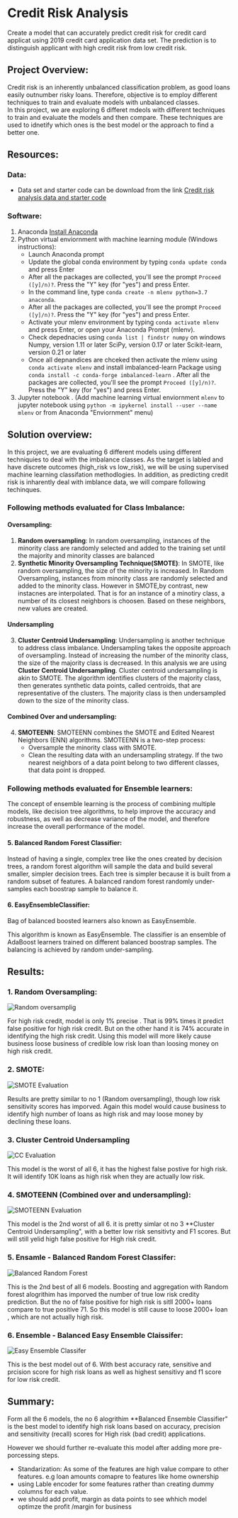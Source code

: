 # Credit Risk Analysis

Create a model that can accurately predict credit risk for credit card applicat using 2019 credit card application data set. The prediction is to distinguish applicant with high credit risk from low credit risk.

## Project Overview:
Credit risk is an inherently unbalanced classification problem, as good loans easily outnumber risky loans. Therefore, objective is to employ different techniques to train and evaluate models with unbalanced classes.  
In this project, we are exploring 6 differet mdeols with different techniques to train and evaluate the models and then compare. These techniques are used to idnetify which ones is the best model or the approach to find a better one.



## Resources:

### Data:
- Data set and starter code can be download from the link [Credit risk analysis data and starter code](https://2u-data-curriculum-team.s3.amazonaws.com/dataviz-online/module_17/Module-17-Challenge-Resources.zip)
 
### Software:
1.  Anaconda [Install Anaconda](https://docs.anaconda.com/anaconda/install/)
2.  Python virtual enviornment with machine learning module (Windows instructions):
    -   Launch Anaconda prompt
    -   Update the global conda environment by typing `conda update conda` and press Enter
    -   After all the packages are collected, you'll see the prompt `Proceed ([y]/n)?`. Press the "Y" key (for "yes") and press Enter.
    -   In the command line, type `conda create -n mlenv python=3.7 anaconda`.
    -   After all the packages are collected, you'll see the prompt `Proceed ([y]/n)?`. Press the "Y" key (for "yes") and press Enter.
    -   Activate your mlenv environment by typing `conda activate mlenv` and press Enter, or open your Anaconda Prompt (mlenv).
    - Check depednacies using  `conda list | findstr numpy` on windows 
        Numpy, version 1.11 or later
        SciPy, version 0.17 or later
        Scikit-learn, version 0.21 or later
    -   Once all depnandices are chceked then activate the mlenv using `conda activate mlenv` and install imbalanced-learn Package using `conda install -c conda-forge imbalanced-learn` . After all the packages are collected, you'll see the prompt `Proceed ([y]/n)?`. Press the "Y" key (for "yes") and press Enter.
3.  Jupyter notebook . (Add machine learning virtual enviornment `mlenv` to jupyter notebook using  `python -m ipykernel install --user --name mlenv` or from Anaconda "Enviornment" menu)

## Solution overview: 

In this project, we are evaluating 6 different models using different techniquies to deal with the imbalance classes. As the target is labled and have discrete outcomes (high_risk vs low_risk), we will be using supervised machine learning classifation methodlogies.
In addition, as predicting credit risk is inharently deal with imblance data, we will compare following techinques.

### Following methods evaluated  for Class Imbalance:
#### Oversampling:
1.  **Random oversampling**: In random oversampling, instances of the minority class are randomly selected and added to the training set until the majority and minority classes are balanced
2.  **Synthetic Minority Oversampling Technique(SMOTE)**: In SMOTE, like random oversampling, the size of the minority is increased. In Random Oversampling, instances from minority class are randomly selected and added to the minority class. However in SMOTE,by contrast, new instacnes are interpolated. That is for an instance of a minotiry class, a number of its closest neighbors is choosen. Based on these neighbors, new values are created.

#### Undersampling
3. **Cluster Centroid Undersampling**:
Undersampling is another technique to address class imbalance. Undersampling takes the opposite approach of oversampling. Instead of increasing the number of the minority class, the size of the majority class is decreased.
In this analysis we are using **Cluster Centroid Undersampling**. Cluster centroid undersampling is akin to SMOTE. The algorithm identifies clusters of the majority class, then generates synthetic data points, called centroids, that are representative of the clusters. The majority class is then undersampled down to the size of the minority class.

#### Combined Over and undersampling:
4. **SMOTEENN**:
SMOTEENN combines the SMOTE and Edited Nearest Neighbors (ENN) algorithms. SMOTEENN is a two-step process:
    - Oversample the minority class with SMOTE.
    - Clean the resulting data with an undersampling strategy. If the two nearest neighbors of a data point belong to two different classes, that data point is dropped.

### Following methods evaluated for Ensemble learners:
The concept of ensemble learning is the process of combining multiple models, like decision tree algorithms, to help improve the accuracy and robustness, as well as decrease variance of the model, and therefore increase the overall performance of the model.
#### 5. Balanced Random Forest Classifier:
Instead of having a single, complex tree like the ones created by decision trees, a random forest algorithm will sample the data and build several smaller, simpler decision trees. Each tree is simpler because it is built from a random subset of features. A balanced random forest randomly under-samples each boostrap sample to balance it.  
#### 6. EasyEnsembleClassifier:
Bag of balanced boosted learners also known as EasyEnsemble.

This algorithm is known as EasyEnsemble. The classifier is an ensemble of AdaBoost learners trained on different balanced boostrap samples. The balancing is achieved by random under-sampling.

## Results:

### 1. Random Oversampling:

![Random oversamplig](Images/random_oversample_evaluation.png)

For high risk credit, model is only 1% precise . That is 99% times it predict false positive for high risk credit. But on the other hand it is 74% accurate in identifying the high risk credit.  Using this model will more likely cause business loose business of credible low risk loan than loosing money on high risk credit.
 
### 2. SMOTE:

![SMOTE Evaluation](Images/SMOTE_oversampling_evaluation.png)


Results are pretty similar to no 1 (Random oversampling), though low risk sensitivity scores has imporved. Again this model would cause business to identify high number of loans as high risk and may loose money by declining these loans.


### 3. Cluster Centroid Undersampling

![CC Evaluation](Images/CC_Undersampling_Evaluation.png)

This model is the worst of all 6, it has the highest false postive for high risk. It will identify 10K loans as high risk when they are actually low risk.

### 4. SMOTEENN (Combined over and undersampling):

![SMOTEENN Evaluation](Images/SMOTEENN_Evaluation.png)


This model is the 2nd worst of all 6. it is pretty simlar ot no 3 **Cluster Centroid Undersampling", with a better low risk sensitivty and F1 scores. But will still yelid high false positive for High risk credit.

### 5. Ensamle - Balanced Random Forest Classifer:

![Balanced Random Forest](Images/Balances_RandomForest_Evaluation.png)

This is the 2nd best of all 6 models. Boosting and aggregation with Random forest alogrithim has imporved the number of true low risk credity prediction. But the no of false positive for high risk is sitll 2000+ loans compare to true positive 71. So this model is still cause to loose 2000+ loan , which are not actually high risk.
### 6. Ensemble - Balanced Easy Ensemble Claissifer:

![Easy Ensemble Classifer](Images/Balanced_EasyEnsemble_Evaluation.png)

This is the best model out of 6. With best accuracy rate, sensitive and prcision score for high risk loans as well as highest sensitivy and f1 score for low risk credit.

## Summary:
Form all the 6 models, the no 6 alogrithim **Balanced Ensemble Classifier" is the best model to identify high risk loans based on accuracy, precision and sensitivity (recall) scores for High risk (bad credit) applications.

However we should further re-evaluate this model after adding more pre-porcessing steps.

-   Standarization: As some of the features are high value compare to other features. e.g loan amounts comapre to features like home ownership
-   using Lable encoder for some features rather than creating dummy columns for each value.
-   we should add profit, margin as data points to see whhich model optimze the profit /margin for business 
